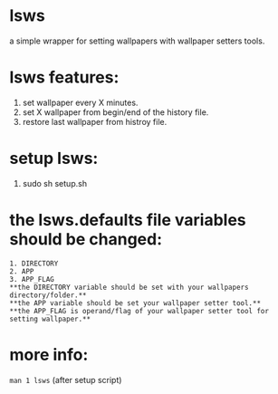 # lsws
a simple wrapper for setting wallpapers with wallpaper setters tools.
# lsws features:
1. set wallpaper every X minutes.
2. set X wallpaper from  begin/end of the history file.
3. restore last wallpaper from histroy file.
# setup lsws:
1. sudo sh setup.sh
# the lsws.defaults file variables should be changed:
	1. DIRECTORY
	2. APP
	3. APP_FLAG
	**the DIRECTORY variable should be set with your wallpapers directory/folder.**
	**the APP variable should be set your wallpaper setter tool.**
	**the APP_FLAG is operand/flag of your wallpaper setter tool for setting wallpaper.**
# more info:
`man 1 lsws` (after setup script)
